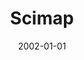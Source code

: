 ---
# name of the software
title: Scimap
# summary of the tool
description: |
    Scimap is a scalable toolkit for analyzing spatial molecular data. The
    underlying framework is generalizable to spatial datasets mapped to XY
    coordinates. The package uses the anndata framework making it easy to
    integrate with other popular single-cell analysis toolkits. It includes
    preprocessing, phenotyping, visualization, clustering, spatial analysis and
    differential spatial testing. The Python-based implementation efficiently
    deals with large datasets of millions of cells.
# thumbnail image, can be a logo too
image: software/scimap-logo.png

# link to the publication
# maybe link to the entry on the publication page?
publication: 
# link to github repo
source code: https://github.com/labsyspharm/scimap
# link to micro-site
documentation: https://scimap.xyz/

# for sorting purpose
date: 2002-01-01
---